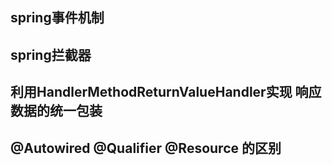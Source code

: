 ## spring事件机制
## spring拦截器
## 利用HandlerMethodReturnValueHandler实现 响应数据的统一包装
## @Autowired @Qualifier @Resource  的区别
